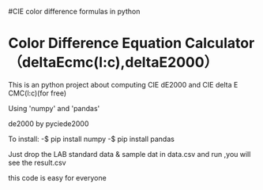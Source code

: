 #CIE color difference formulas in python
# Color Difference Equation Calculator（deltaEcmc(l:c),deltaE2000）

This is an python project about computing CIE dE2000 and CIE delta E CMC(l:c)(for free) 

Using 'numpy' and 'pandas'

de2000 by pyciede2000

To install: -$ pip install numpy -$ pip install pandas

Just drop the LAB standard data & sample dat in data.csv and run ,you will see the result.csv

this code is easy for everyone 
